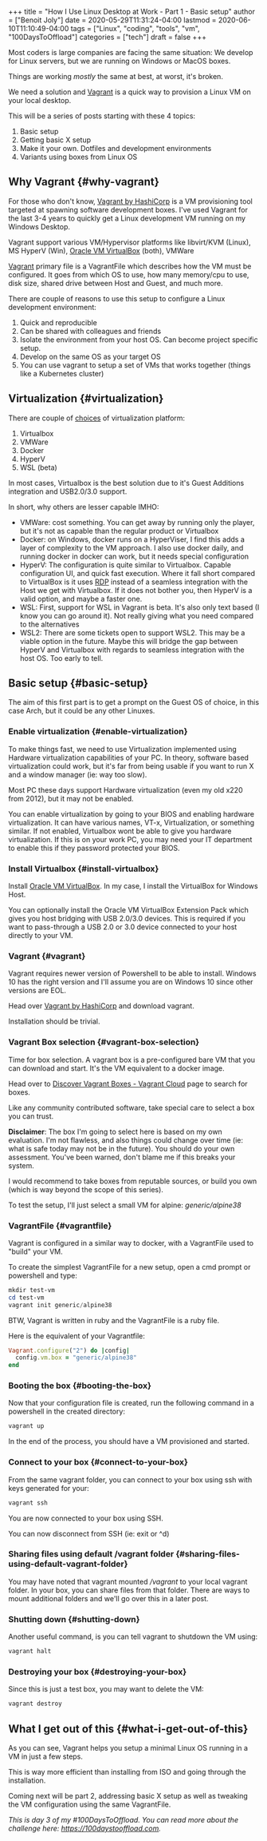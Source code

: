 +++
title = "How I Use Linux Desktop at Work - Part 1 - Basic setup"
author = ["Benoit Joly"]
date = 2020-05-29T11:31:24-04:00
lastmod = 2020-06-10T11:10:49-04:00
tags = ["Linux", "coding", "tools", "vm", "100DaysToOffload"]
categories = ["tech"]
draft = false
+++

Most coders is large companies are facing the same situation: We develop for Linux servers, but we are running on Windows or MacOS boxes.

Things are working _mostly_ the same at best, at worst, it's broken.

We need a solution and [Vagrant](https://www.vagrantup.com) is a quick way to provision a Linux VM on your local desktop.

This will be a series of posts starting with these 4 topics:

1.  Basic setup
2.  Getting basic X setup
3.  Make it your own. Dotfiles and development environments
4.  Variants using boxes from Linux OS


## Why Vagrant {#why-vagrant}

For those who don't know, [Vagrant by HashiCorp](https://www.vagrantup.com/) is a VM provisioning tool targeted at spawning software development boxes. I've used Vagrant for the last 3-4 years to quickly get a Linux development VM running on my Windows Desktop.

Vagrant support various VM/Hypervisor platforms like libvirt/KVM (Linux), MS HyperV (Win), [Oracle VM VirtualBox](https://www.virtualbox.org) (both), VMWare

[Vagrant](https://www.vagrantup.com) primary file is a VagrantFile which describes how the VM must be configured. It goes from which OS to use, how many memory/cpu to use, disk size, shared drive between Host and Guest, and much more.

There are couple of reasons to use this setup to configure a Linux development environment:

1.  Quick and reproducible
2.  Can be shared with colleagues and friends
3.  Isolate the environment from your host OS. Can become project specific setup.
4.  Develop on the same OS as your target OS
5.  You can use vagrant to setup a set of VMs that works together (things like a Kubernetes cluster)


## Virtualization {#virtualization}

There are couple of [choices](https://www.vagrantup.com/docs/providers) of virtualization platform:

1.  Virtualbox
2.  VMWare
3.  Docker
4.  HyperV
5.  WSL (beta)

In most cases, Virtualbox is the best solution due to it's Guest Additions integration and USB2.0/3.0 support.

In short, why others are lesser capable IMHO:

-   VMWare: cost something. You can get away by running only the player, but it's not as capable than the regular product or Virtualbox
-   Docker: on Windows, docker runs on a HyperViser, I find this adds a layer of complexity to the VM approach. I also use docker daily, and running docker in docker can work, but it needs special configuration
-   HyperV: The configuration is quite similar to Virtualbox. Capable configuration UI, and quick fast execution. Where it fall short compared to VirtualBox is it uses [RDP](https://en.wikipedia.org/wiki/Remote%5FDesktop%5FProtocol) instead of a seamless integration with the Host we get with Virtualbox. If it does not bother you, then HyperV is a valid option, and maybe a faster one.
-   WSL: First, support for WSL in Vagrant is beta. It's also only text based (I know you can go around it). Not really giving what you need compared to the alternatives
-   WSL2: There are some tickets open to support WSL2. This may be a viable option in the future. Maybe this will bridge the gap between HyperV and Virtualbox with regards to seamless integration with the host OS. Too early to tell.


## Basic setup {#basic-setup}

The aim of this first part is to get a prompt on the Guest OS of choice, in this case Arch, but it could be any other Linuxes.


### Enable virtualization {#enable-virtualization}

To make things fast, we need to use Virtualization implemented using Hardware virtualization capabilities of your PC. In theory, software based virtualization could work, but it's far from being usable if you want to run X and a window manager (ie: way too slow).

Most PC these days support Hardware virtualization (even my old x220 from 2012), but it may not be enabled.

You can enable virtualization by going to your BIOS and enabling hardware virtualization. It can have various names, VT-x, Virtualization, or something similar. If not enabled, Virtualbox wont be able to give you hardware virtualization. If this is on your work PC, you may need your IT department to enable this if they password protected your BIOS.


### Install Virtualbox {#install-virtualbox}

Install [Oracle VM VirtualBox](https://www.virtualbox.org/wiki/Downloads). In my case, I install the VirtualBox for Windows Host.

You can optionally install the Oracle VM VirtualBox Extension Pack which gives you host bridging with USB 2.0/3.0 devices. This is required if you want to pass-through a USB 2.0 or 3.0 device connected to your host directly to your VM.


### Vagrant {#vagrant}

Vagrant requires newer version of Powershell to be able to install. Windows 10 has the right version and I'll assume you are on Windows 10 since other versions are EOL.

Head over [Vagrant by HashiCorp](https://www.vagrantup.com/) and download vagrant.

Installation should be trivial.


### Vagrant Box selection {#vagrant-box-selection}

Time for box selection. A vagrant box is a pre-configured bare VM that you can download and start. It's the VM equivalent to a docker image.

Head over to [Discover Vagrant Boxes - Vagrant Cloud](https://app.vagrantup.com/boxes/search) page to search for boxes.

Like any community contributed software, take special care to select a box you can trust.

**Disclaimer**: The box I'm going to select here is based on my own evaluation. I'm not flawless, and also things could change over time (ie: what is safe today may not be in the future). You should do your own assessment. You've been warned, don't blame me if this breaks your system.

I would recommend to take boxes from reputable sources, or build you own (which is way beyond the scope of this series).

To test the setup, I'll just select a small VM for alpine: _generic/alpine38_


### VagrantFile {#vagrantfile}

Vagrant is configured in a similar way to docker, with a VagrantFile used to "build" your VM.

To create the simplest VagrantFile for a new setup, open a cmd prompt or powershell and type:

```powershell
mkdir test-vm
cd test-vm
vagrant init generic/alpine38
```

BTW, Vagrant is written in ruby and the VagrantFile is a ruby file.

Here is the equivalent of your Vagrantfile:

```ruby
Vagrant.configure("2") do |config|
  config.vm.box = "generic/alpine38"
end
```


### Booting the box {#booting-the-box}

Now that your configuration file is created, run the following command in a powershell in the created directory:

```powershell
vagrant up
```

In the end of the process, you should have a VM provisioned and started.


### Connect to your box {#connect-to-your-box}

From the same vagrant folder, you can connect to your box using ssh with keys generated for your:

```powershell
vagrant ssh
```

You are now connected to your box using SSH.

You can now disconnect from SSH (ie: exit or ^d)


### Sharing files using default /vagrant folder {#sharing-files-using-default-vagrant-folder}

You may have noted that vagrant mounted _/vagrant_ to your local vagrant folder. In your box, you can share files from that folder. There are ways to mount additional folders and we'll go over this in a later post.


### Shutting down {#shutting-down}

Another useful command, is you can tell vagrant to shutdown the VM using:

```powershell
vagrant halt
```


### Destroying your box {#destroying-your-box}

Since this is just a test box, you may want to delete the VM:

```powershell
vagrant destroy
```


## What I get out of this {#what-i-get-out-of-this}

As you can see, Vagrant helps you setup a minimal Linux OS running in a VM in just a few steps.

This is way more efficient than installing from ISO and going through the installation.

Coming next will be part 2, addressing basic X setup as well as tweaking the VM configuration using the same VagrantFile.

_This is day 3 of my #100DaysToOffload. You can read more about the challenge here: <https://100daystooffload.com>._

<!--more-->
